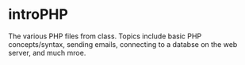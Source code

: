 # introPHP

The various PHP files from class. Topics include basic PHP concepts/syntax, sending emails, connecting to a databse on the web server, and much mroe.
